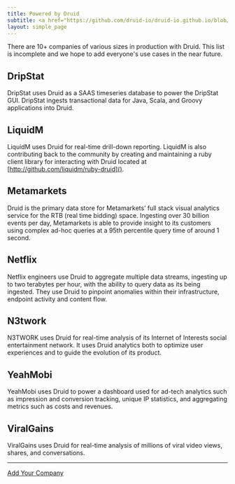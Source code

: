```yaml
---
title: Powered by Druid
subtitle: <a href="https://github.com/druid-io/druid-io.github.io/blob/master/druid-powered.md">Add Your Company</a>
layout: simple_page
---
```


There are 10+ companies of various sizes in production with Druid. This list is incomplete and we hope to add everyone's use cases in the near future.

## DripStat

DripStat uses Druid as a SAAS timeseries database to power the DripStat GUI. DripStat ingests transactional data for Java, Scala, and Groovy applications into Druid.

## LiquidM

LiquidM uses Druid for real-time drill-down reporting. LiquidM is also contributing back to the community by creating and maintaining a ruby client library for interacting with Druid located at [http://github.com/liquidm/ruby-druid](). 
 
## Metamarkets
Druid is the primary data store for Metamarkets’ full stack visual analytics
service for the RTB (real time bidding) space. Ingesting over 30 billion events
per day, Metamarkets is able to provide insight to its customers using complex
ad-hoc queries at a 95th percentile query time of around 1 second.

## Netflix

Netflix engineers use Druid to aggregate multiple data streams, ingesting up to
two terabytes per hour, with the ability to query data as its being ingested.
They use Druid to pinpoint anomalies within their infrastructure, endpoint
activity and content flow.

## N3twork

N3TWORK uses Druid for real-time analysis of its Internet of Interests social
entertainment network. It uses Druid analytics both to optimize user
experiences and to guide the evolution of its product.

## YeahMobi

YeahMobi uses Druid to power a dashboard used for ad-tech analytics such as impression and conversion tracking, unique IP statistics, and aggregating metrics such as costs and revenues. 

## ViralGains

ViralGains uses Druid for real-time analysis of millions of viral video views, shares, and conversations. 


<hr/>

[Add Your Company](https://github.com/druid-io/druid-io.github.io/blob/master/druid-powered.md)
